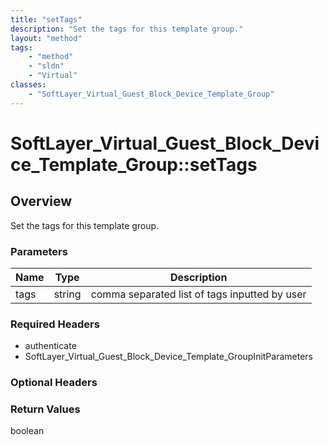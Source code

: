 ```yaml
---
title: "setTags"
description: "Set the tags for this template group."
layout: "method"
tags:
    - "method"
    - "sldn"
    - "Virtual"
classes:
    - "SoftLayer_Virtual_Guest_Block_Device_Template_Group"
---
```

# SoftLayer_Virtual_Guest_Block_Device_Template_Group::setTags
## Overview 
Set the tags for this template group.

### Parameters 
|Name | Type | Description |
| --- | --- | --- |
|tags| string| comma separated list of tags inputted by user|


### Required Headers
* authenticate
* SoftLayer_Virtual_Guest_Block_Device_Template_GroupInitParameters

### Optional Headers

### Return Values
boolean
